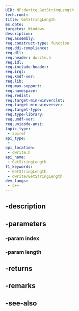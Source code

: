 ```yaml
---
UID: NF:dwrite.GetStringLength
tech.root: 
title: GetStringLength
ms.date: 
targetos: Windows
description: 
req.assembly: 
req.construct-type: function
req.ddi-compliance: 
req.dll: 
req.header: dwrite.h
req.idl: 
req.include-header: 
req.irql: 
req.kmdf-ver: 
req.lib: 
req.max-support: 
req.namespace: 
req.redist: 
req.target-min-winverclnt: 
req.target-min-winversvr: 
req.target-type: 
req.type-library: 
req.umdf-ver: 
req.unicode-ansi: 
topic_type:
 - apiref
api_type:
 - 
api_location:
 - dwrite.h
api_name:
 - GetStringLength
f1_keywords:
 - GetStringLength
 - dwrite/GetStringLength
dev_langs:
 - c++
---
```


## -description

## -parameters

### -param index

### -param length

## -returns

## -remarks

## -see-also

